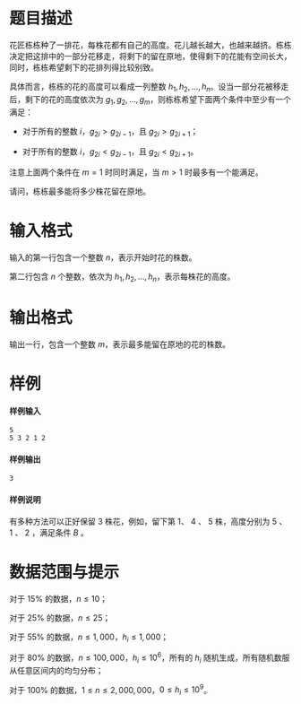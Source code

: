 
# 题目描述

花匠栋栋种了一排花，每株花都有自己的高度。花儿越长越大，也越来越挤。栋栋决定把这排中的一部分花移走，将剩下的留在原地，使得剩下的花能有空间长大，同时，栋栋希望剩下的花排列得比较别致。

具体而言，栋栋的花的高度可以看成一列整数 $h_1, h_2, \dots, h_n$。设当一部分花被移走后，剩下的花的高度依次为 $g_1, g_2, \dots, g_m$，则栋栋希望下面两个条件中至少有一个满足：

* 对于所有的整数 $i$，$g_{2i} > g_{2i-1}$，且 $g_{2i} > g_{2i+1}$；

* 对于所有的整数 $i$，$g_{2i} < g_{2i-1}$，且 $g_{2i} < g_{2i+1}$。

注意上面两个条件在 $m = 1$ 时同时满足，当 $m > 1$ 时最多有一个能满足。

请问，栋栋最多能将多少株花留在原地。

# 输入格式

输入的第一行包含一个整数 $n$，表示开始时花的株数。

第二行包含 $n$ 个整数，依次为 $h_1, h_2, \dots, h_n$，表示每株花的高度。

# 输出格式

输出一行，包含一个整数 $m$，表示最多能留在原地的花的株数。

# 样例

#### 样例输入
```plain
5
5 3 2 1 2
```

#### 样例输出
```plain
3
```

#### 样例说明

有多种方法可以正好保留 $3$ 株花，例如，留下第 $1$、 $4$ 、 $5$ 株，高度分别为 $5$ 、 $1$ 、 $2$ ，满足条件 $B$ 。

# 数据范围与提示

对于 $15\%$ 的数据，$n \leq 10$；

对于 $25\%$ 的数据，$n \leq 25$；

对于 $55\%$ 的数据，$n \leq 1,000$，$h_i \leq 1,000$；

对于 $80\%$ 的数据，$n \leq 100,000$，$h_i \leq 10^6$，所有的 $h_i$ 随机生成，所有随机数服从任意区间内的均匀分布；

对于 $100\%$ 的数据，$1 \leq n \leq 2,000,000$，$0 \leq h_i \leq 10^9$。

